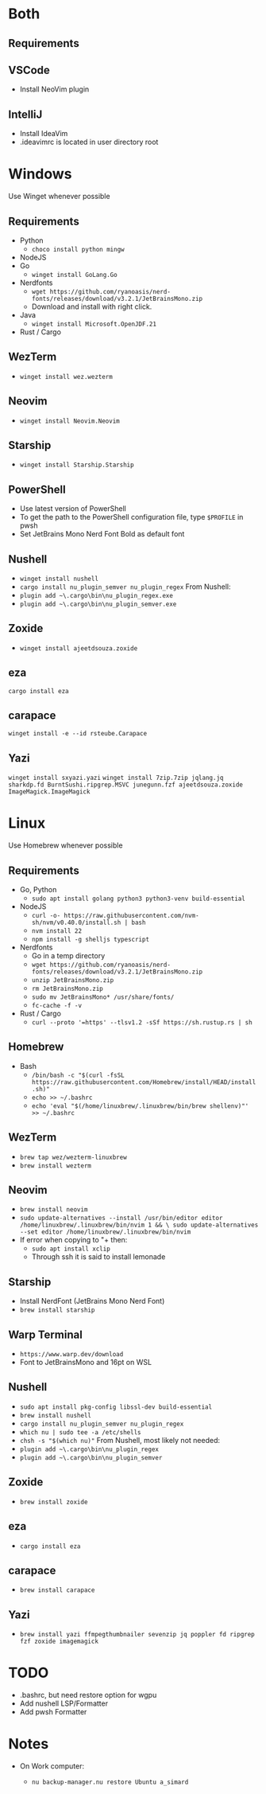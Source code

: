 # Both

## Requirements

## VSCode

- Install NeoVim plugin

## IntelliJ

- Install IdeaVim
- .ideavimrc is located in user directory root

# Windows

Use Winget whenever possible

## Requirements

- Python
  - `choco install python mingw`
- NodeJS
- Go
  - `winget install GoLang.Go`
- Nerdfonts
  - `wget https://github.com/ryanoasis/nerd-fonts/releases/download/v3.2.1/JetBrainsMono.zip`
  - Download and install with right click.
- Java
  - `winget install Microsoft.OpenJDF.21`
- Rust / Cargo

## WezTerm

- `winget install wez.wezterm`

## Neovim

- `winget install Neovim.Neovim`

## Starship

- `winget install Starship.Starship`

## PowerShell

- Use latest version of PowerShell
- To get the path to the PowerShell configuration file, type `$PROFILE` in pwsh
- Set JetBrains Mono Nerd Font Bold as default font

## Nushell

- `winget install nushell`
- `cargo install nu_plugin_semver nu_plugin_regex`
  From Nushell:
- `plugin add ~\.cargo\bin\nu_plugin_regex.exe`
- `plugin add ~\.cargo\bin\nu_plugin_semver.exe`

## Zoxide

- `winget install ajeetdsouza.zoxide`

## eza

`cargo install eza`

## carapace

`winget install -e --id rsteube.Carapace`

## Yazi

`winget install sxyazi.yazi`
`winget install 7zip.7zip jqlang.jq sharkdp.fd BurntSushi.ripgrep.MSVC junegunn.fzf ajeetdsouza.zoxide ImageMagick.ImageMagick`

# Linux

Use Homebrew whenever possible

## Requirements

- Go, Python
  - `sudo apt install golang python3 python3-venv build-essential`
- NodeJS
  - `curl -o- https://raw.githubusercontent.com/nvm-sh/nvm/v0.40.0/install.sh | bash`
  - `nvm install 22`
  - `npm install -g shelljs typescript`
- Nerdfonts
  - Go in a temp directory
  - `wget https://github.com/ryanoasis/nerd-fonts/releases/download/v3.2.1/JetBrainsMono.zip`
  - `unzip JetBrainsMono.zip`
  - `rm JetBrainsMono.zip`
  - `sudo mv JetBrainsMono* /usr/share/fonts/`
  - `fc-cache -f -v`
- Rust / Cargo
  - `curl --proto '=https' --tlsv1.2 -sSf https://sh.rustup.rs | sh`

## Homebrew

- Bash
  - `/bin/bash -c "$(curl -fsSL https://raw.githubusercontent.com/Homebrew/install/HEAD/install.sh)"`
  - `echo >> ~/.bashrc`
  - `echo 'eval "$(/home/linuxbrew/.linuxbrew/bin/brew shellenv)"' >> ~/.bashrc`

## WezTerm

- `brew tap wez/wezterm-linuxbrew`
- `brew install wezterm`

## Neovim

- `brew install neovim`
- `sudo update-alternatives --install /usr/bin/editor editor /home/linuxbrew/.linuxbrew/bin/nvim 1 && \
sudo update-alternatives --set editor /home/linuxbrew/.linuxbrew/bin/nvim`
- If error when copying to "+ then:
  - `sudo apt install xclip`
  - Through ssh it is said to install lemonade

## Starship

- Install NerdFont (JetBrains Mono Nerd Font)
- `brew install starship`

## Warp Terminal

- `https://www.warp.dev/download`
- Font to JetBrainsMono and 16pt on WSL

## Nushell

- `sudo apt install pkg-config libssl-dev build-essential`
- `brew install nushell`
- `cargo install nu_plugin_semver nu_plugin_regex`
- `which nu | sudo tee -a /etc/shells`
- `chsh -s "$(which nu)"`
  From Nushell, most likely not needed:
- `plugin add ~\.cargo\bin\nu_plugin_regex`
- `plugin add ~\.cargo\bin\nu_plugin_semver`

## Zoxide

- `brew install zoxide`

## eza

- `cargo install eza`

## carapace

- `brew install carapace`

## Yazi

- `brew install yazi ffmpegthumbnailer sevenzip jq poppler fd ripgrep fzf zoxide imagemagick`

# TODO

- .bashrc, but need restore option for wgpu
- Add nushell LSP/Formatter
- Add pwsh Formatter

# Notes

- On Work computer:

  - `nu backup-manager.nu restore Ubuntu a_simard`
